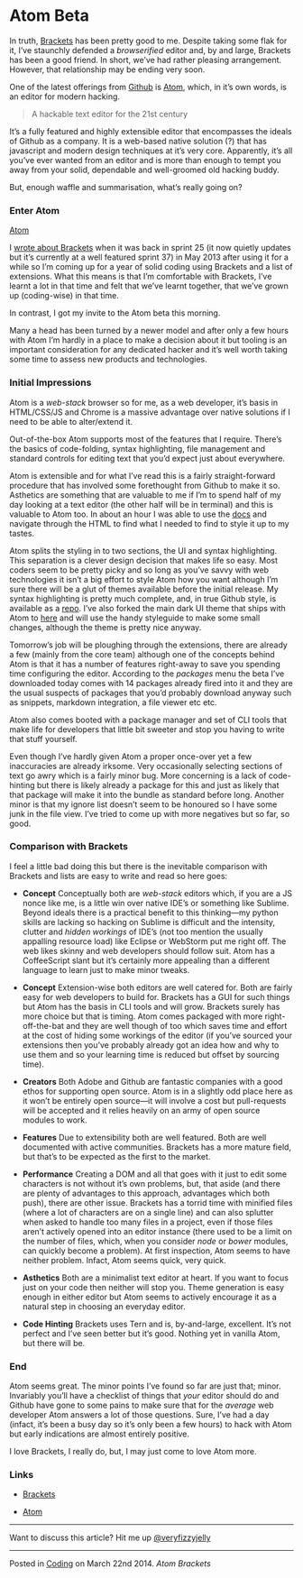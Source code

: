 # Atom Beta

In truth, [Brackets](http://brackets.io/) has been pretty good to me. Despite taking some flak for it, I’ve staunchly defended a _browserified_ editor and, by and large, Brackets has been a good friend.  In short, we’ve had rather pleasing arrangement. However, that relationship may be ending very soon.

One of the latest offerings from [Github](https://github.com/) is [Atom](https://atom.io/), which, in it’s own words, is an editor for modern hacking.

> A hackable text editor for the 21st century

It’s a fully featured and highly extensible editor that encompasses the ideals of Github as a company. It is a web-based native solution (?) that has javascript and modern design techniques at it’s very core. Apparently, it’s all you’ve ever wanted from an editor and is more than enough to tempt you away from your solid, dependable and well-groomed old hacking buddy.

But, enough waffle and summarisation, what’s really going on?

### Enter Atom

[Atom](https://f.cloud.github.com/assets/69169/2289498/4c3cb0ec-a009-11e3-8dbd-077ee11741e5.gif)

I [wrote about Brackets](http://veryfizzyjelly.com/coding/brackets-sprint-25/) when it was back in sprint 25 (it now quietly updates but it’s currently at a well featured sprint 37) in May 2013 after using it for a while so I’m coming up for a year of solid coding using Brackets and a list of extensions. What this means is that I’m comfortable with Brackets, I’ve learnt a lot in that time and felt that we’ve learnt together, that we’ve grown up (coding-wise) in that time.

In contrast, I got my invite to the Atom beta this morning.

Many a head has been turned by a newer model and after only a few hours with Atom I’m hardly in a place to make a decision about it but tooling is an  important consideration for any dedicated hacker and it’s well worth taking some time to assess new products and technologies.

### Initial Impressions

Atom is a _web-stack_ browser so for me, as a web developer, it’s basis in HTML/CSS/JS and Chrome is a massive advantage over native solutions if I need to be able to alter/extend it.

Out-of-the-box Atom supports most of the features that I require. There’s the basics of code-folding, syntax highlighting, file management and standard controls for editing text that you’d expect just about everywhere.

Atom is extensible and for what I’ve read this is a fairly straight-forward procedure that has involved some forethought from Github to make it so. Asthetics are something that are valuable to me if I’m to spend half of my day looking at a text editor (the other half will be in terminal) and this is valuable to Atom too. In about an hour I was able to use the [docs](https://atom.io/docs/latest/) and navigate through the HTML to find what I needed to find to style it up to my tastes.

Atom splits the styling in to two sections, the UI and syntax highlighting. This separation is a clever design decision that makes life so easy. Most coders seem to be pretty picky and so long as you’ve savvy with web technologies it isn’t a big effort to style Atom how you want although I’m sure there will be a glut of themes available before the initial release. My syntax highlighting is pretty much complete, and, in true Github style, is available as a [repo](https://github.com/mattstyles/lambda-syntax). I’ve also forked the main dark UI theme that ships with Atom to [here](https://github.com/mattstyles/lambda-ui) and will use the handy styleguide to make some small changes, although the theme is pretty nice anyway.

Tomorrow’s job will be ploughing through the extensions, there are already a few (mainly from the core team) although one of the concepts behind Atom is that it has a number of features right-away to save you spending time configuring the editor. According to the _packages_ menu the beta I’ve downloaded today comes with 14 packages already fired into it and they are the usual suspects of packages that you’d probably download anyway such as snippets, markdown integration, a file viewer etc etc.

Atom also comes booted with a package manager and set of CLI tools that make life for developers that little bit sweeter and stop you having to write that stuff yourself.

Even though I’ve hardly given Atom a proper once-over yet a few inaccuracies are already irksome. Very occasionally selecting sections of text go awry which is a fairly minor bug. More concerning is a lack of code-hinting but there is likely already a package for this and just as likely that that package will make it into the bundle as standard before long. Another minor is that my ignore list doesn’t seem to be honoured so I have some junk in the file view. I’ve tried to come up with more negatives but so far, so good.

### Comparison with Brackets

I feel a little bad doing this but there is the inevitable comparison with Brackets and lists are easy to write and read so here goes:

* __Concept__ Conceptually both are _web-stack_ editors which, if you are a JS nonce like me, is a little win over native IDE’s or something like Sublime. Beyond ideals there is a practical benefit to this thinking—my python skills are lacking so hacking on Sublime is difficult and the intensity, clutter and _hidden workings_ of IDE’s (not too mention the usually appalling resource load) like Eclipse or WebStorm put me right off. The web likes skinny and web developers should follow suit. Atom has a CoffeeScript slant but it’s certainly more appealing than a different language to learn just to make minor tweaks.

* __Concept__ Extension-wise both editors are well catered for. Both are fairly easy for web developers to build for. Brackets has a GUI for such things but Atom has the basis in CLI tools and will grow. Brackets surely has more choice but that is timing. Atom comes packaged with more right-off-the-bat and they are well though of too which saves time and effort at the cost of hiding some workings of the editor (if you’ve sourced your extensions then you’ve probably already got an idea how and why to use them and so your learning time is reduced but offset by sourcing time).

* __Creators__ Both Adobe and Github are fantastic companies with a good ethos for supporting open source. Atom is in a slightly odd place here as it won’t be entirely open source—it will involve a cost but pull-requests will be accepted and it relies heavily on an army of open source modules to work.

* __Features__ Due to extensibility both are well featured. Both are well documented with active communities. Brackets has a more mature field, but that’s to be expected as the first to the market.

* __Performance__ Creating a DOM and all that goes with it just to edit some characters is not without it’s own problems, but, that aside (and there are plenty of advantages to this approach, advantages which both push), there are other issue. Brackets has a torrid time with minified files (where a lot of characters are on a single line) and can also splutter when asked to handle too many files in a project, even if those files aren’t actively opened into an editor instance (there used to be a limit on the number of files, which, when you consider _node_ or _bower_ modules, can quickly become a problem). At first inspection, Atom seems to have neither problem. Infact, Atom seems quick, very quick.

* __Asthetics__ Both are a minimalist text editor at heart. If you want to focus just on your code then neither will stop you. Theme generation is easy enough in either editor but Atom seems to actively encourage it as a natural step in choosing an everyday editor.

* __Code Hinting__ Brackets uses Tern and is, by-and-large, excellent. It’s not perfect and I’ve seen better but it’s good. Nothing yet in vanilla Atom, but there will be.

### End

Atom seems great. The minor points I’ve found so far are just that; minor. Invariably you’ll have a checklist of things that _your_ editor should do and Github have gone to some pains to make sure that for the _average_ web developer Atom answers a lot of those questions.  Sure, I’ve had a day (infact, it’s been a busy day so it’s only been a few hours) to hack with Atom but early indications are almost entirely positive.

I love Brackets, I really do, but, I may just come to love Atom more.

### Links

* [Brackets](http://brackets.io/)

* [Atom](https://atom.io/)

---

Want to discuss this article?  Hit me up [@veryfizzyjelly](https://twitter.com/veryfizzyjelly)

---

Posted in [Coding](../ "coding") on March 22nd 2014.  _Atom_ _Brackets_
